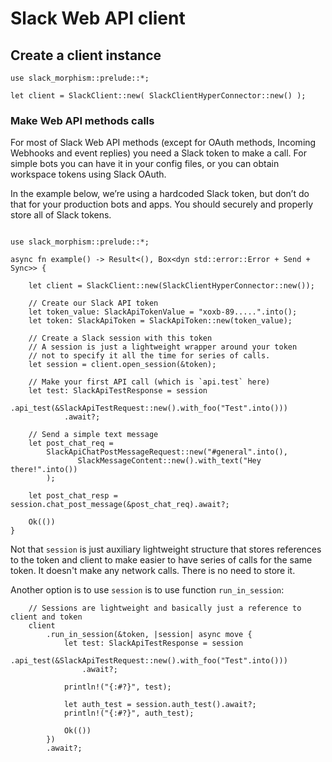 # Slack Web API client

## Create a client instance

```rust,noplaypen
use slack_morphism::prelude::*;

let client = SlackClient::new( SlackClientHyperConnector::new() );

```

### Make Web API methods calls

For most of Slack Web API methods (except for OAuth methods, Incoming Webhooks and event replies)
you need a Slack token to make a call.
For simple bots you can have it in your config files, or you can obtain
workspace tokens using Slack OAuth.

In the example below, we’re using a hardcoded Slack token, but don’t do that for your production bots and apps.
You should securely and properly store all of Slack tokens.

```rust,noplaypen

use slack_morphism::prelude::*;

async fn example() -> Result<(), Box<dyn std::error::Error + Send + Sync>> {
   
    let client = SlackClient::new(SlackClientHyperConnector::new());
    
    // Create our Slack API token
    let token_value: SlackApiTokenValue = "xoxb-89.....".into();
    let token: SlackApiToken = SlackApiToken::new(token_value);
    
    // Create a Slack session with this token
    // A session is just a lightweight wrapper around your token
    // not to specify it all the time for series of calls.
    let session = client.open_session(&token);
    
    // Make your first API call (which is `api.test` here)
    let test: SlackApiTestResponse = session
            .api_test(&SlackApiTestRequest::new().with_foo("Test".into()))
            .await?;

    // Send a simple text message
    let post_chat_req =
        SlackApiChatPostMessageRequest::new("#general".into(),
               SlackMessageContent::new().with_text("Hey there!".into())
        );

    let post_chat_resp = session.chat_post_message(&post_chat_req).await?;

    Ok(())
}
```

Not that `session` is just auxiliary lightweight structure that stores references to the token and client to make
easier to have series of calls for the same token. It doesn't make any network calls. There is no need to store it.

Another option is to use `session` is to use function `run_in_session`:

```rust,noplaypen
    // Sessions are lightweight and basically just a reference to client and token
    client
        .run_in_session(&token, |session| async move {
            let test: SlackApiTestResponse = session
                .api_test(&SlackApiTestRequest::new().with_foo("Test".into()))
                .await?;

            println!("{:#?}", test);

            let auth_test = session.auth_test().await?;
            println!("{:#?}", auth_test);

            Ok(())
        })
        .await?;
```
